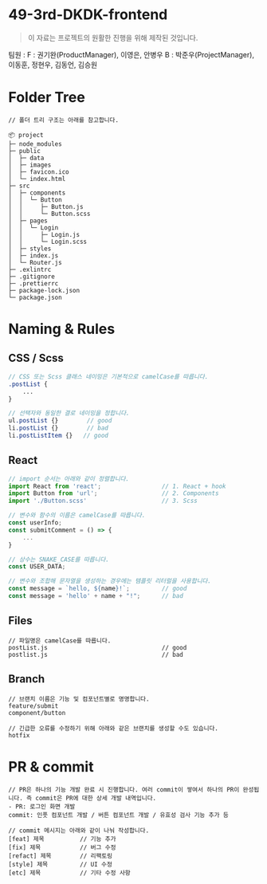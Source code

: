 # 49-3rd-DKDK-frontend
> 이 자료는 프로젝트의 원활한 진행을 위해 제작된 것입니다.

팀원 : F : 권기완(ProductManager), 이영은, 안병우 B : 박준우(ProjectManager), 이동훈, 정현우, 김동언, 김승원

# Folder Tree

```
// 폴더 트리 구조는 아래를 참고합니다.

📦 project
├─ node_modules
├─ public
│  ├─ data
│  ├─ images
│  ├─ favicon.ico
│  └─ index.html
├─ src
│  ├─ components
│  │  └─ Button
│  │     ├─ Button.js
│  │     └─ Button.scss
│  ├─ pages
│  │  └─ Login
│  │     ├─ Login.js
│  │     └─ Login.scss
│  ├─ styles
│  ├─ index.js
│  └─ Router.js
├─ .exlintrc
├─ .gitignore
├─ .prettierrc
├─ package-lock.json
└─ package.json
```

# Naming & Rules

## CSS / Scss

```scss
// CSS 또는 Scss 클래스 네이밍은 기본적으로 camelCase를 따릅니다.
.postList {
	...
}

// 선택자와 동일한 결로 네이밍을 정합니다.
ul.postList {}        // good
li.postList {}        // bad
li.postListItem {}   // good
```

## React

```jsx
// import 순서는 아래와 같이 정렬합니다.
import React from 'react';                 // 1. React + hook
import Button from 'url';                  // 2. Components
import './Button.scss'                     // 3. Scss

// 변수와 함수의 이름은 camelCase를 따릅니다.
const userInfo;
const submitComment = () => {
	...
}

// 상수는 SNAKE_CASE를 따릅니다.
const USER_DATA;

// 변수와 조합해 문자열을 생성하는 경우에는 템플릿 리터럴을 사용합니다.
const message = `hello, ${name}!`;         // good
const message = 'hello' + name + "!";      // bad
```

## Files

```
// 파일명은 camelCase를 따릅니다.
postList.js                                // good
postlist.js                                // bad
```

## Branch

```
// 브랜치 이름은 기능 및 컴포넌트별로 명명합니다.
feature/submit
component/button

// 긴급한 오류를 수정하기 위해 아래와 같은 브랜치를 생성할 수도 있습니다.
hotfix
```

# PR & commit

```
// PR은 하나의 기능 개발 완료 시 진행합니다. 여러 commit이 쌓여서 하나의 PR이 완성됩니다. 즉 commit은 PR에 대한 상세 개발 내역입니다.
- PR: 로그인 화면 개발
commit: 인풋 컴포넌트 개발 / 버튼 컴포넌트 개발 / 유효성 검사 기능 추가 등

// commit 메시지는 아래와 같이 나눠 작성합니다.
[feat] 제목          // 기능 추가
[fix] 제목           // 버그 수정
[refact] 제목        // 리팩토링
[style] 제목         // UI 수정
[etc] 제목           // 기타 수정 사항
```
